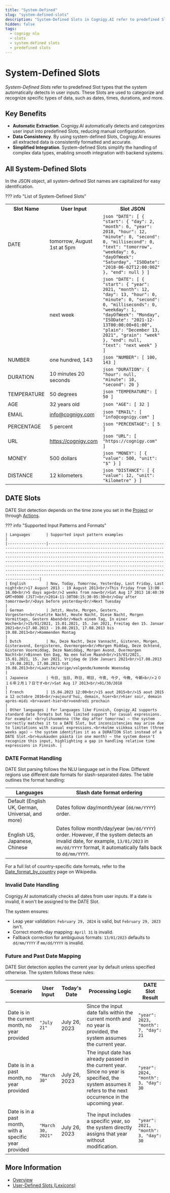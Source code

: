 ```yaml
---
title: "System-Defined"
slug: "system-defined-slots"
description: "System-Defined Slots in Cognigy.AI refer to predefined Slot types that the system automatically detects in user input. These slots are used to categorize and capture specific types of data, such as dates, times, durations, or locations. In the JSON object, all system-defined Slot tags are capitalized for easy identification."
hidden: false
tags:
  - cognigy nlu
  - slots
  - system-defined slots
  - predefined slots
---
```


# System-Defined Slots

_System-Defined Slots_ refer to predefined Slot types that the system automatically detects in user inputs. 
These Slots are used to categorize and recognize specific types of data, such as dates, times, durations, and more. 

## Key Benefits

- **Automatic Extraction**. Cognigy.AI automatically detects and categorizes user input into predefined Slots, reducing manual configuration.
- **Data Consistency**. By using system-defined Slots, Cognigy.AI ensures all extracted data is consistently formatted and accurate.
- **Simplified Integration**. System-defined Slots simplify the handling of complex data types, enabling smooth integration with backend systems.

## All System-Defined Slots

In the JSON object, all system-defined Slot names are capitalized for easy identification.

??? info "List of System-Defined Slots"
    <table>
        <tr>
            <th>Slot Name</th><th>User Input</th><th>Slot JSON</th>
        </tr>
        <tr>
            <td>DATE</td><td>tomorrow, August 1st at 5pm</td><td>
    ```json
    "DATE": [
            {
            "start": {
                "day": 2,
                "month": 6,
                "year": 2018,
                "hour": 12,
                "minute": 0,
                "second": 0,
                "millisecond": 0,
                "text": "tomorrow",
                "weekday": 6,
                "dayOfWeek": "Saturday",
                "ISODate": "2018-06-02T12:00:00Z"
            },
            "end": null
            }
        ]
    ```
            </td>
        </tr>
        <tr>
            <td></td><td>next week</td><td>
    ```json
    "DATE": [
            {
            "start": {
              "year": 2021,
              "month": 12,
              "day": 13,
              "hour": 0,
              "minute": 0,
              "second": 0,
              "milliseconds": 0,
              "weekday": 1,
              "dayOfWeek": "Monday",
              "ISODate": "2021-12-13T00:00:00+01:00",
              "plain": "December 13, 2021",
              "grain": "week"
            },
            "end": null,
            "text": "next week"
            }
        ]
    ```
            </td>
        </tr>
        <tr>
            <td>NUMBER</td><td>one hundred, 143</td><td>
    ```json
    "NUMBER": [
          100,
          143
        ]
    ```
            </td>
        </tr>
        <tr>
            <td>DURATION</td><td>10 minutes 20 seconds</td><td>
    ```json
    "DURATION": {
          "hour": null,
          "minute": 10,
          "second": 20
        }
    ```
            </td>
        </tr>
        <tr>
            <td>TEMPERATURE</td><td>50 degrees</td><td>
    ```json
    "TEMPERATURE": [
          50
        ]
    ```
            </td>
        </tr>
        <tr>
            <td>AGE</td><td>32 years old</td><td>
    ```json
    "AGE": [
          32
        ]
    ```
            </td>
        </tr>
        <tr>
            <td>EMAIL</td><td>info@cognigy.com</td><td>
    ```json
    "EMAIL": [
          "info@cognigy.com"
        ]
    ```
            </td>
        </tr>
        <tr>
            <td>PERCENTAGE</td><td>5 percent </td><td>
    ```json
    "PERCENTAGE": [
          5
        ]
    ```
            </td>
        </tr>
        <tr>
            <td>URL</td><td><a href=https://cognigy.com>https://cognigy.com</a></td><td>
    ```json
    "URL": [
          "https://cognigy.com"
        ]
    ```
            </td>
        </tr>
        <tr>
            <td>MONEY</td><td>500 dollars</td><td>
    ```json
    "MONEY": [
            {
            "value": 500,
            "unit": "$"
            }
        ]
    ```
            </td>
        </tr>
        <tr>
            <td>DISTANCE</td><td>12 kilometers</td><td>
    ```json
    "DISTANCE": [
            {
            "value": 12,
            "unit": "kilometre"
            }
        ]
    ```
            </td>
        </tr>
    </table>

## DATE Slots

DATE Slot detection depends on the time zone you set in the [Project](../../../administer/access/project-settings.md) or through [Actions](../../../build/node-reference/basic/code/actions.md).

??? info "Supported Input Patterns and Formats"

    | Languages       | Supported input pattern examples                                                                                                                                                                                                                                                                                                                                                                                                                                                                                                                                           |
    |-----------------|----------------------------------------------------------------------------------------------------------------------------------------------------------------------------------------------------------------------------------------------------------------------------------------------------------------------------------------------------------------------------------------------------------------------------------------------------------------------------------------------------------------------------------------------------------------------------|
    | English         | Now, Today, Tomorrow, Yesterday, Last Friday, Last night<br/>17 August 2013 - 19 August 2013<br/>This Friday from 13:00 - 16.00<br/>5 days ago<br/>2 weeks from now<br/>Sat Aug 17 2013 18:40:39 GMT+0900 (JST)<br/>2014-11-30T08:15:30-05:30<br/>Day after tomorrow<br/>Days before yesterday<br/>Next Tuesday                                                                                                                                                                                                                                                            |
    | German          | Jetzt, Heute, Morgen, Gestern, Vorgestern<br/>Letzte Nacht, Heute Nacht, Diese Nacht, Morgen Vormittags, Gestern Abend<br/>Nach einem Tag, In einer Woche<br/>15/01/2021, 15.01.2021, 15. Jan 2021, Freitag den 15. Januar 2021<br/>17.08.2013 - 19.08.2013, 17.08.2013 bis 19.08.2013<br/>Kommenden Montag                                                                                                                                                                                                                                                                |
    | Dutch           | Nu, Deze Nacht, Deze Vannacht, Gisteren, Morgen, Gisteravond, Eergisteren, Overmorgen<br/>Morgen Middag, Deze Ochtend, Gisteren Voormiddag, Deze Namiddag, Morgen Avond, Overmorgen Nacht<br/>Binnen Een Dag, Na een halve Maand<br/>15/01/2021, 15.01.2021, 15. Jan 2021, Vrijdag de 15de Januari 2021<br/>17.08.2013 - 19.08.2013, 17.08.2013 tot 19.08.2013<br/>Laatste/vorige/volgende/komende Woensdag                                                                                                                                                                |
    | Japanese        | 今日, 当日, 昨日, 明日, 今夜, 今夕, 今晩, 今朝<br/>２０１６年２月１７日です<br/>Sat Aug 17 2013<br/>01/30/2018                                                                                                                                                                                                                                                                                                                                                                                                                                                                                         |
    | French          | 15.04.2023 12:00<br/>15 aout 2015<br/>15 aout 2015 a 12 octobre 2016<br/>aujourd'hui, demain, hier<br/>hier soir, demain après-midi <br>avant-hier<br>vendredi prochain                                                                                                                                                                                                                                                                                                                                                                                                    |
    | Other languages | For languages like Finnish, Cognigy.AI supports standard date formats but has limited support for casual expressions. For example: <br>ylihuomenna (the day after tomorrow) — the system correctly matches it to a DATE Slot, but inconsistencies may arise due to limitations with casual expressions.<br>kolme viikkoa sitten (three weeks ago) — the system identifies it as a DURATION Slot instead of a DATE Slot.<br>kuukauden päästä (in one month) — the system doesn't recognize this input, highlighting a gap in handling relative time expressions in Finnish. |

### DATE Format Handling

DATE Slot parsing follows the NLU language set in the Flow. 
Different regions use different date formats for slash-separated dates. 
The table outlines the format handling:

| Languages                                         | Slash date format ordering                                                                                                                                                                       |
|---------------------------------------------------|--------------------------------------------------------------------------------------------------------------------------------------------------------------------------------------------------|
| Default (English UK, German, Universal, and more) | Dates follow day/month/year (`dd/mm/YYYY`) order.                                                                                                                                                |
| English US, Japanese, Chinese                     | Dates follow month/day/year (`mm/dd/YYYY`) order. However, if the system detects an invalid date, for example, `13/01/2023` in `mm/dd/YYYY` format, it automatically falls back to `dd/mm/YYYY`. |

For a full list of country-specific date formats, refer to the [Date_format_by_country](https://en.wikipedia.org/wiki/Date_format_by_country) page on Wikipedia.

### Invalid Date Handling

Cognigy.AI automatically checks all dates from user inputs.
If a date is invalid, it won't be assigned to the DATE Slot.

The system ensures:

- Leap year validation: `February 29, 2024` is valid, but `February 29, 2023` isn't.
- Correct month-day mapping: `April 31` is invalid.
- Fallback correction for ambiguous formats: `13/01/2023` defaults to `dd/mm/YYYY` if `mm/dd/YYYY` is invalid.

### Future and Past Date Mapping

DATE Slot detection applies the current year by default unless specified otherwise. The system follows these rules:

| **Scenario**                                           | **User Input**     | **Today's Date** | **Processing Logic**                                                                                                                                         | DATE Slot Result                      |
|--------------------------------------------------------|--------------------|------------------|--------------------------------------------------------------------------------------------------------------------------------------------------------------|---------------------------------------|
| Date is in the current month, no year provided         | `"July 21"`        | July 26, 2023    | Since the input date falls within the current month and no year is provided, the system assumes the current year.                                            | `"year": 2023, "month": 7, "day": 21` |
| Date is in a past month, no year provided              | `"March 30"`       | July 26, 2023    | The input date has already passed in the current year. Since no year is specified, the system assumes it refers to the next occurrence in the upcoming year. | `"year": 2024, "month": 3, "day": 30` |
| Date is in a past month, with a specific year provided | `"March 30, 2021"` | July 26, 2023    | The input includes a specific year, so the system directly assigns that year without modification.                                                           | `"year": 2021, "month": 3, "day": 30` |

## More Information

- [Overview](overview.md)
- [User-Defined Slots (Lexicons)](user-defined/lexicon.md)